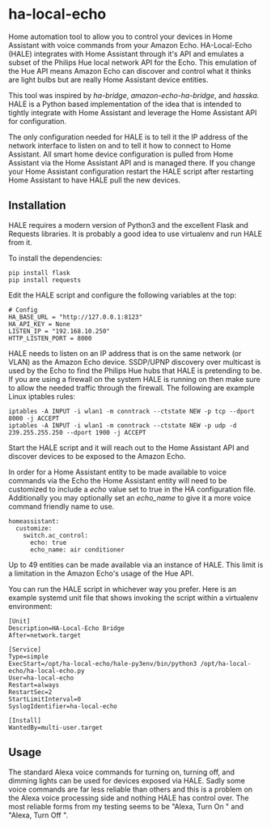 # ha-local-echo
Home automation tool to allow you to control your devices in Home Assistant with voice commands from your Amazon Echo. HA-Local-Echo (HALE) integrates with Home Assistant through it's API and emulates a subset of the Philips Hue local network API for the Echo. This emulation of the Hue API means Amazon Echo can discover and control what it thinks are light bulbs but are really Home Assistant device entities.

This tool was inspired by *ha-bridge*, *amazon-echo-ha-bridge*, and *hasska*. HALE is a Python based implementation of the idea that is intended to tightly integrate with Home Assistant and leverage the Home Assistant API for configuration.

The only configuration needed for HALE is to tell it the IP address of the network interface to listen on and to tell it how to connect to Home Assistant. All smart home device configuration is pulled from Home Assistant via the Home Assistant API and is managed there. If you change your Home Assistant configuration restart the HALE script after restarting Home Assistant to have HALE pull the new devices.

## Installation
HALE requires a modern version of Python3 and the excellent Flask and Requests libraries. It is probably a good idea to use virtualenv and run HALE from it.

To install the dependencies:
```
pip install flask
pip install requests
```

Edit the HALE script and configure the following variables at the top:

```
# Config
HA_BASE_URL = "http://127.0.0.1:8123"
HA_API_KEY = None
LISTEN_IP = "192.168.10.250"
HTTP_LISTEN_PORT = 8000
```

HALE needs to listen on an IP address that is on the same network (or VLAN) as the Amazon Echo device. SSDP/UPNP discovery over multicast is used by the Echo to find the Philips Hue hubs that HALE is pretending to be. If you are using a firewall on the system HALE is running on then make sure to allow the needed traffic through the firewall. The following are example Linux iptables rules:

```
iptables -A INPUT -i wlan1 -m conntrack --ctstate NEW -p tcp --dport 8000 -j ACCEPT
iptables -A INPUT -i wlan1 -m conntrack --ctstate NEW -p udp -d 239.255.255.250 --dport 1900 -j ACCEPT
```

Start the HALE script and it will reach out to the Home Assistant API and discover devices to be exposed to the Amazon Echo.

In order for a Home Assistant entity to be made available to voice commands via the Echo the Home Assistant entity will need to be customized to include a *echo* value set to true in the HA configuration file. Additionally you may optionally set an *echo_name* to give it a more voice command friendly name to use.

```
homeassistant:
  customize:
    switch.ac_control:
      echo: true
      echo_name: air conditioner
```

Up to 49 entities can be made available via an instance of HALE. This limit is a limitation in the Amazon Echo's usage of the Hue API.

You can run the HALE script in whichever way you prefer. Here is an example systemd unit file that shows invoking the script within a virtualenv environment:

```
[Unit]
Description=HA-Local-Echo Bridge
After=network.target

[Service]
Type=simple
ExecStart=/opt/ha-local-echo/hale-py3env/bin/python3 /opt/ha-local-echo/ha-local-echo.py
User=ha-local-echo
Restart=always
RestartSec=2
StartLimitInterval=0
SyslogIdentifier=ha-local-echo

[Install]
WantedBy=multi-user.target
```


## Usage

The standard Alexa voice commands for turning on, turning off, and dimming lights can be used for devices exposed via HALE. Sadly some voice commands are far less reliable than others and this is a problem on the Alexa voice processing side and nothing HALE has control over. The most reliable forms from my testing seems to be "Alexa, Turn On <foo>" and "Alexa, Turn Off <foo>".



